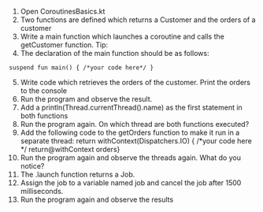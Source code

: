 1. Open CoroutinesBasics.kt
2. Two functions are defined which returns a Customer and the orders of a customer
3. Write a main function which launches a coroutine and calls the getCustomer function. Tip:
4. The declaration of the main function should be as follows:

```suspend fun main() { /*your code here*/ }```

5. Write code which retrieves the orders of the customer. Print the orders to the console
6. Run the program and observe the result.
6. Add a println(Thread.currentThread().name) as the first statement in both functions
7. Run the program again. On which thread are both functions executed?
8. Add the following code to the getOrders function to make it run in a separate thread: return withContext(Dispatchers.IO) { /*your code here */ return@withContext orders}
9. Run the program again and observe the threads again. What do you notice?
11. The .launch function returns a Job.
12. Assign the job to a variable named job and cancel the job after 1500 milliseconds.
13. Run the program again and observe the results
